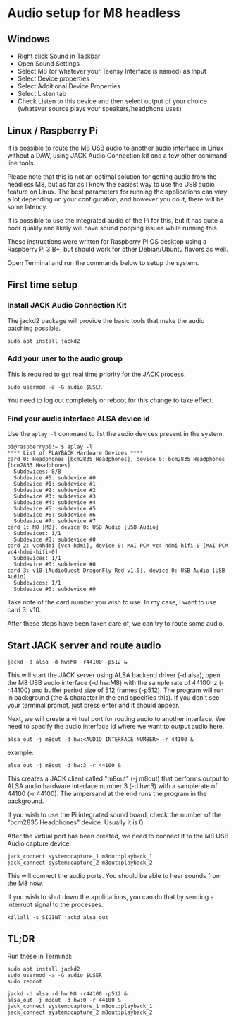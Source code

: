 # Audio setup for M8 headless 

## Windows

* Right click Sound in Taskbar
* Open Sound Settings
* Select M8 (or whatever your Teensy Interface is named) as Input
* Select Device properties 
* Select Additional Device Properties 
* Select Listen tab 
* Check Listen to this device and then select output of your choice (whatever source plays your speakers/headphone uses)

## Linux / Raspberry Pi

It is possible to route the M8 USB audio to another audio interface in Linux without a DAW, using JACK Audio Connection kit and a few other command line tools.

Please note that this is not an optimal solution for getting audio from the headless M8, but as far as I know the easiest way to use the USB audio feature on Linux. The best parameters for running the applications can vary a lot depending on your configuration, and however you do it, there will be some latency.

It is possible to use the integrated audio of the Pi for this, but it has quite a poor quality and likely will have sound popping issues while running this.

These instructions were written for Raspberry PI OS desktop using a Raspberry Pi 3 B+, but should work for other Debian/Ubuntu flavors as well.

Open Terminal and run the commands below to setup the system.

## First time setup

### Install JACK Audio Connection Kit 

The jackd2 package will provide the basic tools that make the audio patching possible. 

```
sudo apt install jackd2
```

### Add your user to the audio group

This is required to get real time priority for the JACK process.

```
sudo usermod -a -G audio $USER
```

You need to log out completely or reboot for this change to take effect.

### Find your audio interface ALSA device id

Use the ```aplay -l``` command to list the audio devices present in the system.

```
pi@raspberrypi:~ $ aplay -l
**** List of PLAYBACK Hardware Devices ****
card 0: Headphones [bcm2835 Headphones], device 0: bcm2835 Headphones [bcm2835 Headphones]
  Subdevices: 8/8
  Subdevice #0: subdevice #0
  Subdevice #1: subdevice #1
  Subdevice #2: subdevice #2
  Subdevice #3: subdevice #3
  Subdevice #4: subdevice #4
  Subdevice #5: subdevice #5
  Subdevice #6: subdevice #6
  Subdevice #7: subdevice #7
card 1: M8 [M8], device 0: USB Audio [USB Audio]
  Subdevices: 1/1
  Subdevice #0: subdevice #0
card 2: vc4hdmi [vc4-hdmi], device 0: MAI PCM vc4-hdmi-hifi-0 [MAI PCM vc4-hdmi-hifi-0]
  Subdevices: 1/1
  Subdevice #0: subdevice #0
card 3: v10 [AudioQuest DragonFly Red v1.0], device 0: USB Audio [USB Audio]
  Subdevices: 1/1
  Subdevice #0: subdevice #0

```

Take note of the card number you wish to use. In my case, I want to use card  3: v10.

After these steps have been taken care of, we can try to route some audio.

## Start JACK server and route audio
```
jackd -d alsa -d hw:M8 -r44100 -p512 &
```

This will start the JACK server using ALSA backend driver (-d alsa), open the M8 USB audio interface (-d hw:M8) with the sample rate of 44100hz (-r44100) and buffer period size of 512 frames (-p512). The program will run in background (the & character in the end specifies this).
If you don't see your terminal prompt, just press enter and it should appear.

Next, we will create a virtual port for routing audio to another interface. We need to specify the audio interface id where we want to output audio here.

```alsa_out -j m8out -d hw:<AUDIO INTERFACE NUMBER> -r 44100 &```

example:

```alsa_out -j m8out -d hw:3 -r 44100 &```

This creates a JACK client called "m8out" (-j m8out) that performs output to ALSA audio hardware interface number 3 (-d hw:3) with a samplerate of 44100 (-r 44100). The ampersand at the end runs the program in the background.

If you wish to use the Pi integrated sound board, check the number of the "bcm2835 Headphones" device. Usually it is 0.

After the virtual port has been created, we need to connect it to the M8 USB Audio capture device.

```
jack_connect system:capture_1 m8out:playback_1
jack_connect system:capture_2 m8out:playback_2
```

This will connect the audio ports. You should be able to hear sounds from the M8 now.

If you wish to shut down the applications, you can do that by sending a interrupt signal to the processes.

```killall -s SIGINT jackd alsa_out```


## TL;DR
Run these in Terminal:

```
sudo apt install jackd2
sudo usermod -a -G audio $USER
sudo reboot

```
```
jackd -d alsa -d hw:M8 -r44100 -p512 &
alsa_out -j m8out -d hw:0 -r 44100 &
jack_connect system:capture_1 m8out:playback_1
jack_connect system:capture_2 m8out:playback_2
```
